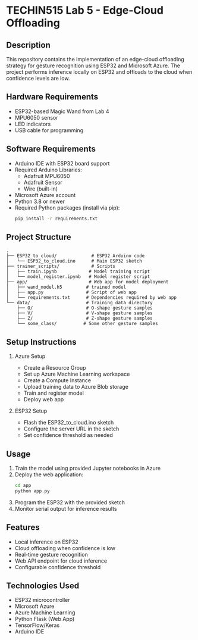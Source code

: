 # TECHIN515 Lab 5 - Edge-Cloud Offloading

## Description

This repository contains the implementation of an edge-cloud offloading strategy for gesture recognition using ESP32 and Microsoft Azure. The project performs inference locally on ESP32 and offloads to the cloud when confidence levels are low.

## Hardware Requirements

- ESP32-based Magic Wand from Lab 4
- MPU6050 sensor
- LED indicators
- USB cable for programming

## Software Requirements

- Arduino IDE with ESP32 board support
- Required Arduino Libraries:
  - Adafruit MPU6050
  - Adafruit Sensor
  - Wire (built-in)
- Microsoft Azure account
- Python 3.8 or newer
- Required Python packages (install via pip):
  ```bash
  pip install -r requirements.txt
  ```

## Project Structure

```
.
├── ESP32_to_cloud/             # ESP32 Arduino code
│   └── ESP32_to_cloud.ino      # Main ESP32 sketch
├── trainer_scripts/            # Scripts
│   ├── train.ipynb            # Model training script
│   └── model_register.ipynb   # Model register script
├── app/                       # Web app for model deployment
│   ├── wand_model.h5         # trained model
│   ├── app.py                # Script of web app
│   └── requirements.txt      # Dependencies required by web app
└── data/                     # Training data directory
    ├── O/                    # O-shape gesture samples
    ├── V/                    # V-shape gesture samples
    ├── Z/                    # Z-shape gesture samples
    └── some_class/          # Some other gesture samples
```

## Setup Instructions

1. Azure Setup

   - Create a Resource Group
   - Set up Azure Machine Learning workspace
   - Create a Compute Instance
   - Upload training data to Azure Blob storage
   - Train and register model
   - Deploy web app

2. ESP32 Setup
   - Flash the ESP32_to_cloud.ino sketch
   - Configure the server URL in the sketch
   - Set confidence threshold as needed

## Usage

1. Train the model using provided Jupyter notebooks in Azure
2. Deploy the web application:
   ```bash
   cd app
   python app.py
   ```
3. Program the ESP32 with the provided sketch
4. Monitor serial output for inference results

## Features

- Local inference on ESP32
- Cloud offloading when confidence is low
- Real-time gesture recognition
- Web API endpoint for cloud inference
- Configurable confidence threshold

## Technologies Used

- ESP32 microcontroller
- Microsoft Azure
- Azure Machine Learning
- Python Flask (Web App)
- TensorFlow/Keras
- Arduino IDE
